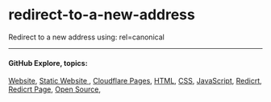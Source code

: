 # redirect-to-a-new-address

Redirect to a new address using: rel=canonical  

---
   
#### GitHub Explore, topics:  
[Website](https://github.com/topics/website),
[Static Website ](https://github.com/topics/static-website),
[Cloudflare Pages](https://github.com/topics/cloudflare-pages),
[HTML](https://github.com/topics/HTML),
[CSS](https://github.com/topics/CSS),
[JavaScript](https://github.com/topics/javascript),
[Redicrt](https://github.com/topics/redirect),
[Redicrt Page](https://github.com/topics/redirect-page),
[Open Source](https://github.com/topics/open-source),
